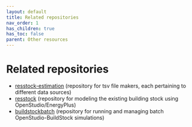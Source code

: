 ```yaml
---
layout: default
title: Related repositories
nav_order: 1
has_children: true
has_toc: false
parent: Other resources
---
```


# Related repositories

* [resstock-estimation](https://github.com/NREL/resstock-estimation) (repository for tsv file makers, each pertaining to different data sources)
* [resstock](https://github.com/NREL/resstock) (repository for modeling the existing building stock using OpenStudio/EnergyPlus)
* [buildstockbatch](https://github.com/NREL/buildstockbatch) (repository for running and managing batch OpenStudio-BuildStock simulations)